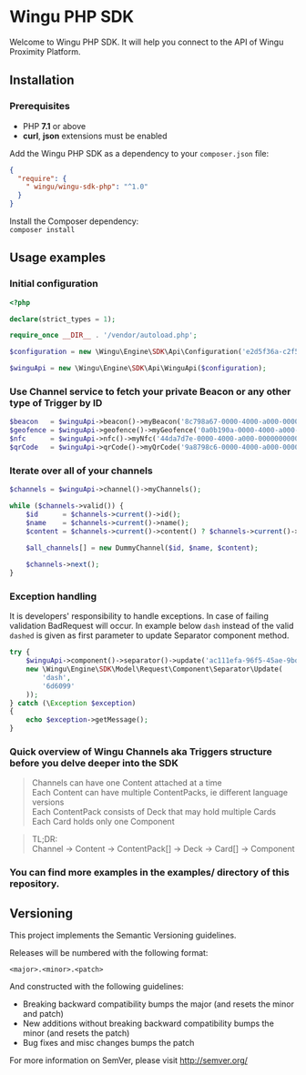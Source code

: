 # Wingu PHP SDK

Welcome to Wingu PHP SDK. It will help you connect to the API of Wingu Proximity Platform.  

## Installation

### Prerequisites

* PHP **7.1** or above
* **curl**, **json** extensions must be enabled

Add the Wingu PHP SDK as a dependency to your `composer.json` file:
```json
{
  "require": {
    " wingu/wingu-sdk-php": "^1.0"
  }
}
```

Install the Composer dependency:  
```composer install```

## Usage examples

### Initial configuration

```php
<?php

declare(strict_types = 1);

require_once __DIR__ . '/vendor/autoload.php';

$configuration = new \Wingu\Engine\SDK\Api\Configuration('e2d5f36a-c2f5-11e8-a355-529269fb1459');

$winguApi = new \Wingu\Engine\SDK\Api\WinguApi($configuration);
```

### Use Channel service to fetch your private Beacon or any other type of Trigger by ID

```php
$beacon   = $winguApi->beacon()->myBeacon('8c798a67-0000-4000-a000-000000000001');
$geofence = $winguApi->geofence()->myGeofence('0a0b190a-0000-4000-a000-000000000001');
$nfc      = $winguApi->nfc()->myNfc('44da7d7e-0000-4000-a000-000000000001');
$qrCode   = $winguApi->qrCode()->myQrCode('9a8798c6-0000-4000-a000-000000000001');
```

### Iterate over all of your channels

```php
$channels = $winguApi->channel()->myChannels();

while ($channels->valid()) {
    $id      = $channels->current()->id();
    $name    = $channels->current()->name();
    $content = $channels->current()->content() ? $channels->current()->content()->id() : 'No content attached';

    $all_channels[] = new DummyChannel($id, $name, $content);
   
    $channels->next();
}
```

### Exception handling

It is developers' responsibility to handle exceptions. In case of failing validation BadRequest will occur. In example below `dash` instead of the valid `dashed` is given as first parameter to update Separator component method.

```php
try {
    $winguApi->component()->separator()->update('ac111efa-96f5-45ae-9bd2-c32c82c5c6c7',
    new \Wingu\Engine\SDK\Model\Request\Component\Separator\Update(
        'dash',
        '6d6099'
    ));
} catch (\Exception $exception)
{
    echo $exception->getMessage();
}
```

### Quick overview of Wingu Channels aka Triggers structure before you delve deeper into the SDK

> Channels can have one Content attached at a time  
> Each Content can have multiple ContentPacks, ie different language versions  
> Each ContentPack consists of Deck that may hold multiple Cards  
> Each Card holds only one Component  

> TL;DR:  
> Channel -> Content -> ContentPack[] -> Deck -> Card[] -> Component

### You can find more examples in the **examples/** directory of this repository.

## Versioning

This project implements the Semantic Versioning guidelines.

Releases will be numbered with the following format:

`<major>.<minor>.<patch>`

And constructed with the following guidelines:

* Breaking backward compatibility bumps the major (and resets the minor and patch)
* New additions without breaking backward compatibility bumps the minor (and resets the patch)
* Bug fixes and misc changes bumps the patch

For more information on SemVer, please visit http://semver.org/
